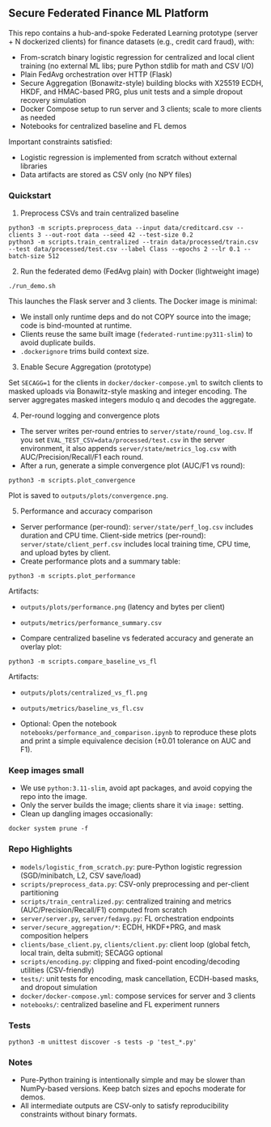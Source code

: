 ## Secure Federated Finance ML Platform

This repo contains a hub-and-spoke Federated Learning prototype (server + N dockerized clients) for finance datasets (e.g., credit card fraud), with:

- From-scratch binary logistic regression for centralized and local client training (no external ML libs; pure Python stdlib for math and CSV I/O)
- Plain FedAvg orchestration over HTTP (Flask)
- Secure Aggregation (Bonawitz-style) building blocks with X25519 ECDH, HKDF, and HMAC-based PRG, plus unit tests and a simple dropout recovery simulation
- Docker Compose setup to run server and 3 clients; scale to more clients as needed
- Notebooks for centralized baseline and FL demos

Important constraints satisfied:
- Logistic regression is implemented from scratch without external libraries
- Data artifacts are stored as CSV only (no NPY files)

### Quickstart

1) Preprocess CSVs and train centralized baseline

```
python3 -m scripts.preprocess_data --input data/creditcard.csv --clients 3 --out-root data --seed 42 --test-size 0.2
python3 -m scripts.train_centralized --train data/processed/train.csv --test data/processed/test.csv --label Class --epochs 2 --lr 0.1 --batch-size 512
```

2) Run the federated demo (FedAvg plain) with Docker (lightweight image)

```
./run_demo.sh
```

This launches the Flask server and 3 clients. The Docker image is minimal:
- We install only runtime deps and do not COPY source into the image; code is bind-mounted at runtime.
- Clients reuse the same built image (`federated-runtime:py311-slim`) to avoid duplicate builds.
- `.dockerignore` trims build context size.

3) Enable Secure Aggregation (prototype)

Set `SECAGG=1` for the clients in `docker/docker-compose.yml` to switch clients to masked uploads via Bonawitz-style masking and integer encoding. The server aggregates masked integers modulo q and decodes the aggregate.

4) Per-round logging and convergence plots

- The server writes per-round entries to `server/state/round_log.csv`. If you set `EVAL_TEST_CSV=data/processed/test.csv` in the server environment, it also appends `server/state/metrics_log.csv` with AUC/Precision/Recall/F1 each round.
- After a run, generate a simple convergence plot (AUC/F1 vs round):

```
python3 -m scripts.plot_convergence
```

Plot is saved to `outputs/plots/convergence.png`.

5) Performance and accuracy comparison

- Server performance (per-round): `server/state/perf_log.csv` includes duration and CPU time. Client-side metrics (per-round): `server/state/client_perf.csv` includes local training time, CPU time, and upload bytes by client.
- Create performance plots and a summary table:

```
python3 -m scripts.plot_performance
```

Artifacts:
- `outputs/plots/performance.png` (latency and bytes per client)
- `outputs/metrics/performance_summary.csv`

- Compare centralized baseline vs federated accuracy and generate an overlay plot:

```
python3 -m scripts.compare_baseline_vs_fl
```

Artifacts:
- `outputs/plots/centralized_vs_fl.png`
- `outputs/metrics/baseline_vs_fl.csv`

- Optional: Open the notebook `notebooks/performance_and_comparison.ipynb` to reproduce these plots and print a simple equivalence decision (±0.01 tolerance on AUC and F1).

### Keep images small

- We use `python:3.11-slim`, avoid apt packages, and avoid copying the repo into the image.
- Only the server builds the image; clients share it via `image:` setting.
- Clean up dangling images occasionally:

```
docker system prune -f
```

### Repo Highlights

- `models/logistic_from_scratch.py`: pure-Python logistic regression (SGD/minibatch, L2, CSV save/load)
- `scripts/preprocess_data.py`: CSV-only preprocessing and per-client partitioning
- `scripts/train_centralized.py`: centralized training and metrics (AUC/Precision/Recall/F1) computed from scratch
- `server/server.py`, `server/fedavg.py`: FL orchestration endpoints
- `server/secure_aggregation/*`: ECDH, HKDF+PRG, and mask composition helpers
- `clients/base_client.py`, `clients/client.py`: client loop (global fetch, local train, delta submit); SECAGG optional
- `scripts/encoding.py`: clipping and fixed-point encoding/decoding utilities (CSV-friendly)
- `tests/`: unit tests for encoding, mask cancellation, ECDH-based masks, and dropout simulation
- `docker/docker-compose.yml`: compose services for server and 3 clients
- `notebooks/`: centralized baseline and FL experiment runners

### Tests

```
python3 -m unittest discover -s tests -p 'test_*.py'
```

### Notes

- Pure-Python training is intentionally simple and may be slower than NumPy-based versions. Keep batch sizes and epochs moderate for demos.
- All intermediate outputs are CSV-only to satisfy reproducibility constraints without binary formats.
